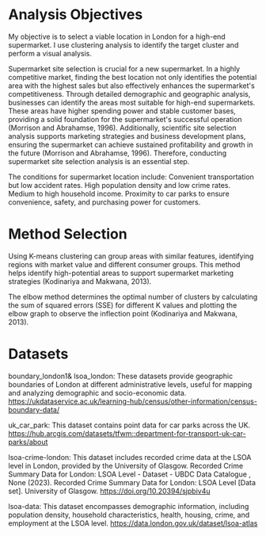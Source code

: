 # **Analysis Objectives**

My objective is to select a viable location in London for a high-end supermarket. I use clustering analysis to identify the target cluster and perform a visual analysis.

Supermarket site selection is crucial for a new supermarket. In a highly competitive market, finding the best location not only identifies the potential area with the highest sales but also effectively enhances the supermarket's competitiveness. Through detailed demographic and geographic analysis, businesses can identify the areas most suitable for high-end supermarkets. These areas have higher spending power and stable customer bases, providing a solid foundation for the supermarket's successful operation (Morrison and Abrahamse, 1996). Additionally, scientific site selection analysis supports marketing strategies and business development plans, ensuring the supermarket can achieve sustained profitability and growth in the future (Morrison and Abrahamse, 1996). Therefore, conducting supermarket site selection analysis is an essential step.

The conditions for supermarket location include: Convenient transportation but low accident rates. High population density and low crime rates. Medium to high household income. Proximity to car parks to ensure convenience, safety, and purchasing power for customers.

# Method Selection

Using K-means clustering can group areas with similar features, identifying regions with market value and different consumer groups. This method helps identify high-potential areas to support supermarket marketing strategies (Kodinariya and Makwana, 2013).

The elbow method determines the optimal number of clusters by calculating the sum of squared errors (SSE) for different K values and plotting the elbow graph to observe the inflection point (Kodinariya and Makwana, 2013).


# Datasets

boundary_london1& lsoa_london: These datasets provide geographic boundaries of London at different administrative levels, useful for mapping and analyzing demographic and socio-economic data. https://ukdataservice.ac.uk/learning-hub/census/other-information/census-boundary-data/

uk_car_park: This dataset contains point data for car parks across the UK. https://hub.arcgis.com/datasets/tfwm::department-for-transport-uk-car-parks/about

lsoa-crime-london: This dataset includes recorded crime data at the LSOA level in London, provided by the University of Glasgow.  Recorded Crime Summary Data for London: LSOA Level - Dataset - UBDC Data Catalogue , None (2023). Recorded Crime Summary Data for London: LSOA Level [Data set]. University of Glasgow. https://doi.org/10.20394/sjpbiv4u

lsoa-data: This dataset encompasses demographic information, including population density, household characteristics, health, housing, crime, and employment at the LSOA level. https://data.london.gov.uk/dataset/lsoa-atlas
